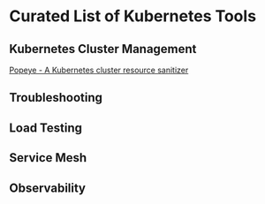 # Curated List of Kubernetes Tools


## Kubernetes Cluster Management

[Popeye - A Kubernetes cluster resource sanitizer](https://github.com/derailed/popeye) 

## Troubleshooting

## Load Testing

## Service Mesh

## Observability
